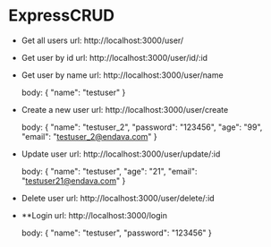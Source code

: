 # ExpressCRUD

- Get all users
    url: http://localhost:3000/user/

- Get user by id
    url: http://localhost:3000/user/id/:id

- Get user by name
    url: http://localhost:3000/user/name

    body:
    {
     "name": "testuser"
    }

- Create a new user
    url: http://localhost:3000/user/create

    body:
    {
     "name": "testuser_2",
     "password": "123456",
     "age": "99",
     "email": "testuser_2@endava.com"
    }

- Update user 
    url: http://localhost:3000/user/update/:id

    body:
    {
     "name": "testuser",
     "age": "21",
     "email": "testuser21@endava.com"
    }

- Delete user
    url: http://localhost:3000/user/delete/:id


- **Login
    url: http://localhost:3000/login

    body:
    {
     "name": "testuser",
     "password": "123456"
    }